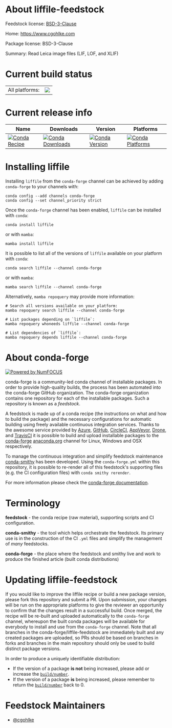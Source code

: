 About liffile-feedstock
=======================

Feedstock license: [BSD-3-Clause](https://github.com/conda-forge/liffile-feedstock/blob/main/LICENSE.txt)

Home: https://www.cgohlke.com

Package license: BSD-3-Clause

Summary: Read Leica image files (LIF, LOF, and XLIF)

Current build status
====================


<table><tr><td>All platforms:</td>
    <td>
      <a href="https://dev.azure.com/conda-forge/feedstock-builds/_build/latest?definitionId=24707&branchName=main">
        <img src="https://dev.azure.com/conda-forge/feedstock-builds/_apis/build/status/liffile-feedstock?branchName=main">
      </a>
    </td>
  </tr>
</table>

Current release info
====================

| Name | Downloads | Version | Platforms |
| --- | --- | --- | --- |
| [![Conda Recipe](https://img.shields.io/badge/recipe-liffile-green.svg)](https://anaconda.org/conda-forge/liffile) | [![Conda Downloads](https://img.shields.io/conda/dn/conda-forge/liffile.svg)](https://anaconda.org/conda-forge/liffile) | [![Conda Version](https://img.shields.io/conda/vn/conda-forge/liffile.svg)](https://anaconda.org/conda-forge/liffile) | [![Conda Platforms](https://img.shields.io/conda/pn/conda-forge/liffile.svg)](https://anaconda.org/conda-forge/liffile) |

Installing liffile
==================

Installing `liffile` from the `conda-forge` channel can be achieved by adding `conda-forge` to your channels with:

```
conda config --add channels conda-forge
conda config --set channel_priority strict
```

Once the `conda-forge` channel has been enabled, `liffile` can be installed with `conda`:

```
conda install liffile
```

or with `mamba`:

```
mamba install liffile
```

It is possible to list all of the versions of `liffile` available on your platform with `conda`:

```
conda search liffile --channel conda-forge
```

or with `mamba`:

```
mamba search liffile --channel conda-forge
```

Alternatively, `mamba repoquery` may provide more information:

```
# Search all versions available on your platform:
mamba repoquery search liffile --channel conda-forge

# List packages depending on `liffile`:
mamba repoquery whoneeds liffile --channel conda-forge

# List dependencies of `liffile`:
mamba repoquery depends liffile --channel conda-forge
```


About conda-forge
=================

[![Powered by
NumFOCUS](https://img.shields.io/badge/powered%20by-NumFOCUS-orange.svg?style=flat&colorA=E1523D&colorB=007D8A)](https://numfocus.org)

conda-forge is a community-led conda channel of installable packages.
In order to provide high-quality builds, the process has been automated into the
conda-forge GitHub organization. The conda-forge organization contains one repository
for each of the installable packages. Such a repository is known as a *feedstock*.

A feedstock is made up of a conda recipe (the instructions on what and how to build
the package) and the necessary configurations for automatic building using freely
available continuous integration services. Thanks to the awesome service provided by
[Azure](https://azure.microsoft.com/en-us/services/devops/), [GitHub](https://github.com/),
[CircleCI](https://circleci.com/), [AppVeyor](https://www.appveyor.com/),
[Drone](https://cloud.drone.io/welcome), and [TravisCI](https://travis-ci.com/)
it is possible to build and upload installable packages to the
[conda-forge](https://anaconda.org/conda-forge) [anaconda.org](https://anaconda.org/)
channel for Linux, Windows and OSX respectively.

To manage the continuous integration and simplify feedstock maintenance
[conda-smithy](https://github.com/conda-forge/conda-smithy) has been developed.
Using the ``conda-forge.yml`` within this repository, it is possible to re-render all of
this feedstock's supporting files (e.g. the CI configuration files) with ``conda smithy rerender``.

For more information please check the [conda-forge documentation](https://conda-forge.org/docs/).

Terminology
===========

**feedstock** - the conda recipe (raw material), supporting scripts and CI configuration.

**conda-smithy** - the tool which helps orchestrate the feedstock.
                   Its primary use is in the construction of the CI ``.yml`` files
                   and simplify the management of *many* feedstocks.

**conda-forge** - the place where the feedstock and smithy live and work to
                  produce the finished article (built conda distributions)


Updating liffile-feedstock
==========================

If you would like to improve the liffile recipe or build a new
package version, please fork this repository and submit a PR. Upon submission,
your changes will be run on the appropriate platforms to give the reviewer an
opportunity to confirm that the changes result in a successful build. Once
merged, the recipe will be re-built and uploaded automatically to the
`conda-forge` channel, whereupon the built conda packages will be available for
everybody to install and use from the `conda-forge` channel.
Note that all branches in the conda-forge/liffile-feedstock are
immediately built and any created packages are uploaded, so PRs should be based
on branches in forks and branches in the main repository should only be used to
build distinct package versions.

In order to produce a uniquely identifiable distribution:
 * If the version of a package **is not** being increased, please add or increase
   the [``build/number``](https://docs.conda.io/projects/conda-build/en/latest/resources/define-metadata.html#build-number-and-string).
 * If the version of a package **is** being increased, please remember to return
   the [``build/number``](https://docs.conda.io/projects/conda-build/en/latest/resources/define-metadata.html#build-number-and-string)
   back to 0.

Feedstock Maintainers
=====================

* [@cgohlke](https://github.com/cgohlke/)


<!-- dummy commit to enable rerendering -->


